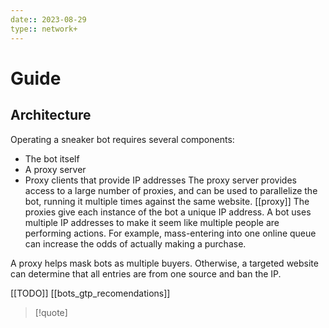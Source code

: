 ```yaml
---
date:: 2023-08-29
type:: network+
---
```

# Guide 

## Architecture
Operating a sneaker bot requires several components:

- The bot itself
- A proxy server
- Proxy clients that provide IP addresses
The proxy server provides access to a large number of proxies, and can be used to parallelize the bot, running it multiple times against the same website.
[[proxy]]
The proxies give each instance of the bot a unique IP address. A bot uses multiple IP addresses to make it seem like multiple people are performing actions. For example, mass-entering into one online queue can increase the odds of actually making a purchase.

A proxy helps mask bots as multiple buyers. Otherwise, a targeted website can determine that all entries are from one source and ban the IP.

[[TODO]]
[[bots_gtp_recomendations]]

>[!quote]